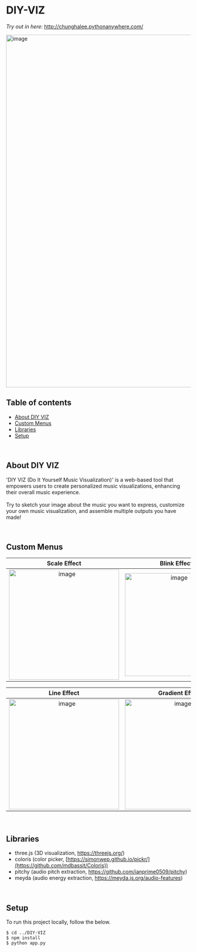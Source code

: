 # DIY-VIZ
*Try out in here*: http://chunghalee.pythonanywhere.com/

<img width="960" alt="image" src="https://github.com/ChungHaLee/DIY-VIZ/assets/59073612/dca3fd9b-10b9-44fd-a2cd-d0e9561cfd4d">




## Table of contents
* [About DIY VIZ](#about)
* [Custom Menus](#custom)
* [Libraries](#libraries)
* [Setup](#setup)

<br>

## About DIY VIZ
'DIY VIZ (Do It Yourself Music Visualization)' is a web-based tool that empowers users to create personalized music visualizations, enhancing their overall music experience.
<br>
<br>
Try to sketch your image about the music you want to express, customize your own music visualization, and assemble multiple outputs you have made!


<br>

## Custom Menus
| Scale Effect | Blink Effect | Bloom Effect | Particle Effect
:-------------------------:|:-------------------------:|:-------------------------:|:-------------------------:
| <img width="300" alt="image" src="https://github.com/ChungHaLee/DIY-VIZ/assets/59073612/bd1ce7c3-257d-4725-a0a3-baa188f2a3dd"> |  <img width="280" alt="image" src="https://github.com/ChungHaLee/DIY-VIZ/assets/59073612/eb1a8ebd-8598-407b-b0f0-6c290b780bc6">|  <img width="280" alt="image" src="https://github.com/ChungHaLee/DIY-VIZ/assets/59073612/3b787f77-8358-447b-ae42-0bededb98218"> |   <img width="280" alt="image" src="https://github.com/ChungHaLee/DIY-VIZ/assets/59073612/497497e2-80d7-46f7-b391-e53347768a41">

| Line Effect | Gradient Effect | Horizontal Effect
:-------------------------:|:-------------------------:|:-------------------------:
| <img width="300" alt="image" src="https://github.com/ChungHaLee/DIY-VIZ/assets/59073612/36b0fb24-2e8d-4057-990e-12d7235c2f42"> |  <img width="300" alt="image" src="https://github.com/ChungHaLee/DIY-VIZ/assets/59073612/3bbca647-7ae0-4c25-8194-bd8de02fb974">|  <img width="300" alt="image" src="https://github.com/ChungHaLee/DIY-VIZ/assets/59073612/47101058-3ca2-431a-a57d-a2543fa62b22">




<br>




## Libraries
- three.js (3D visualization, https://threejs.org/)
- coloris (color picker, [https://simonwep.github.io/pickr/](https://github.com/mdbassit/Coloris))
- pitchy (audio pitch extraction, https://github.com/ianprime0509/pitchy)
- meyda (audio energy extraction, https://meyda.js.org/audio-features)

<br>

## Setup
To run this project locally, follow the below.

```
$ cd ../DIY-VIZ
$ npm install
$ python app.py
```
